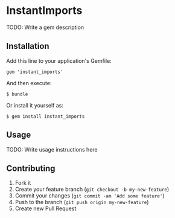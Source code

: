 # InstantImports

TODO: Write a gem description

## Installation

Add this line to your application's Gemfile:

    gem 'instant_imports'

And then execute:

    $ bundle

Or install it yourself as:

    $ gem install instant_imports

## Usage

TODO: Write usage instructions here

## Contributing

1. Fork it
2. Create your feature branch (`git checkout -b my-new-feature`)
3. Commit your changes (`git commit -am 'Add some feature'`)
4. Push to the branch (`git push origin my-new-feature`)
5. Create new Pull Request
